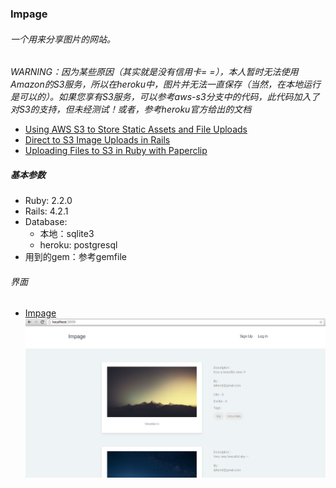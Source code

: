 ### Impage

###### 一个用来分享图片的网站。

*WARNING：因为某些原因（其实就是没有信用卡= =），本人暂时无法使用Amazon的S3服务，所以在heroku中，图片并无法一直保存（当然，在本地运行是可以的）。如果您享有S3服务，可以参考aws-s3分支中的代码，此代码加入了对S3的支持，但未经测试！或者，参考heroku官方给出的文档*

* [Using AWS S3 to Store Static Assets and File Uploads](https://devcenter.heroku.com/articles/s3#s3-setup)
* [Direct to S3 Image Uploads in Rails](https://devcenter.heroku.com/articles/direct-to-s3-image-uploads-in-rails)
* [Uploading Files to S3 in Ruby with Paperclip](https://devcenter.heroku.com/articles/paperclip-s3)

##### 基本参数
* Ruby: 2.2.0
* Rails: 4.2.1
* Database: 
  * 本地：sqlite3
  * heroku: postgresql
* 用到的gem：参考gemfile

###### 界面

* [Impage](https://impage.herokuapp.com)
  ![Impage](/public/img/impage.png)
